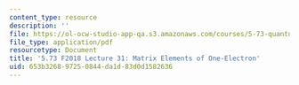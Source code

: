 ```yaml
---
content_type: resource
description: ''
file: https://ol-ocw-studio-app-qa.s3.amazonaws.com/courses/5-73-quantum-mechanics-i-fall-2018/653b326897250844da1d83d0d1582636_MIT5_73F18_Lec31.pdf
file_type: application/pdf
resourcetype: Document
title: '5.73 F2018 Lecture 31: Matrix Elements of One-Electron'
uid: 653b3268-9725-0844-da1d-83d0d1582636
---
```

